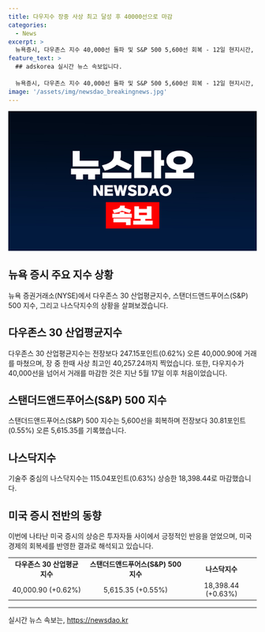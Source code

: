 ```yaml
---
title: 다우지수 장중 사상 최고 달성 후 40000선으로 마감
categories:
  - News
excerpt: >
  뉴욕증시, 다우존스 지수 40,000선 돌파 및 S&P 500 5,600선 회복 - 12일 현지시간, 뉴욕증시에서 다우존스 지수가 247.15포인트(0.62%) 상승한 40,000.90에 마감했고, S&P 500 지수는 5,615.35를 기록, 나스닥지수도 18,398.44로 마감했다. 다우지수는 40,000선을 넘어서 지난 5월 이후 처음으로 거래를 마쳤다.
feature_text: >
  ## adskorea 실시간 뉴스 속보입니다.

  뉴욕증시, 다우존스 지수 40,000선 돌파 및 S&P 500 5,600선 회복 - 12일 현지시간, 뉴욕증시에서 다우존스 지수가 247.15포인트(0.62%) 상승한 40,000.90에 마감했고, S&P 500 지수는 5,615.35를 기록, 나스닥지수도 18,398.44로 마감했다. 다우지수는 40,000선을 넘어서 지난 5월 이후 처음으로 거래를 마쳤다.
image: '/assets/img/newsdao_breakingnews.jpg'
---
```


<p><img src="/assets/img/newsdao_breakingnews.jpg" alt="adskorea 속보" /></p>

<h2 data-ke-size="size26"><b>뉴욕 증시 주요 지수 상황</b></h2>

<p data-ke-size="size16">뉴욕 증권거래소(NYSE)에서 다우존스 30 산업평균지수, 스탠더드앤드푸어스(S&P) 500 지수, 그리고 나스닥지수의 상황을 살펴보겠습니다.</p>

<h2 data-ke-size="size24">다우존스 30 산업평균지수</h2>

<p data-ke-size="size16">다우존스 30 산업평균지수는 전장보다 247.15포인트(0.62%) 오른 40,000.90에 거래를 마쳤으며, 장 중 한때 사상 최고인 40,257.24까지 찍었습니다. 또한, 다우지수가 40,000선을 넘어서 거래를 마감한 것은 지난 5월 17일 이후 처음이었습니다.</p>

<h2 data-ke-size="size24">스탠더드앤드푸어스(S&P) 500 지수</h2>

<p data-ke-size="size16">스탠더드앤드푸어스(S&P) 500 지수는 5,600선을 회복하며 전장보다 30.81포인트(0.55%) 오른 5,615.35를 기록했습니다.</p>

<h2 data-ke-size="size24">나스닥지수</h2>

<p data-ke-size="size16">기술주 중심의 나스닥지수는 115.04포인트(0.63%) 상승한 18,398.44로 마감했습니다.</p>

<h2 data-ke-size="size24">미국 증시 전반의 동향</h2>

<p data-ke-size="size16">이번에 나타난 미국 증시의 상승은 투자자들 사이에서 긍정적인 반응을 얻었으며, 미국 경제의 회복세를 반영한 결과로 해석되고 있습니다.</p>

<table>
    <tbody>
        <tr>
            <td style="text-align: center; height: 17px;"><b>다우존스 30 산업평균지수</b></td>
        <td style="text-align: center; height: 17px;"><b>스탠더드앤드푸어스(S&P) 500 지수</b></td>
            <td style="text-align: center; height: 17px;"><b>나스닥지수</b></td>
        </tr>
        <tr>
            <td style="text-align: center; height: 17px;">40,000.90 (+0.62%)</td>
            <td style="text-align: center; height: 17px;">5,615.35 (+0.55%)</td>
            <td style="text-align: center; height: 17px;">18,398.44 (+0.63%)</td>
        </tr>
    </tbody>
</table>

<p><hr></p>
실시간 뉴스 속보는, <a href="https://newsdao.kr" rel="dofollow">https://newsdao.kr</a>


